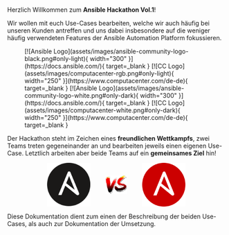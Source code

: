 #

Herzlich Willkommen zum **Ansible Hackathon Vol.1**!

Wir wollen mit euch Use-Cases bearbeiten, welche wir auch häufig bei unseren Kunden antreffen und uns dabei insbesondere auf die weniger häufig verwendeten Features der Ansible Automation Platform fokussieren.

<figure markdown="span">
  [![Ansible Logo](assets/images/ansible-community-logo-black.png#only-light){ width="300" }](https://docs.ansible.com/){ target=_blank } [![CC Logo](assets/images/computacenter-rgb.png#only-light){ width="250" }](https://www.computacenter.com/de-de){ target=_blank }
  [![Ansible Logo](assets/images/ansible-community-logo-white.png#only-dark){ width="300" }](https://docs.ansible.com/){ target=_blank } [![CC Logo](assets/images/computacenter-white.png#only-dark){ width="250" }](https://www.computacenter.com/de-de){ target=_blank }
  <figcaption></figcaption>
</figure>

Der Hackathon steht im Zeichen eines **freundlichen Wettkampfs**, zwei Teams treten gegeneinander an und bearbeiten jeweils einen eigenen Use-Case. Letztlich arbeiten aber beide Teams auf ein **gemeinsames Ziel** hin!

<p align="center">
    <img style="vertical-align: middle" src="assets/images/ansible-logo-black.png" width="100" alt="Ansible Logo Black"> &nbsp; &nbsp; &nbsp; &nbsp;
    <img style="vertical-align: middle" src="assets/images/versus.png" width="50" alt="versus"> &nbsp; &nbsp; &nbsp; &nbsp;
    <img style="vertical-align: middle" src="assets/images/ansible-logo-red.png" width="100" alt="Ansible Logo Red">
</p>

Diese Dokumentation dient zum einen der Beschreibung der beiden Use-Cases, als auch zur Dokumentation der Umsetzung.
